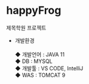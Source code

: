 # happyFrog
 제목학원 프로젝트<br>
- 개발환경<br>  
◆ 개발언어 : JAVA 11<br> 
◆ DB : MYSQL<br> 
◆ 개발툴 : VS CODE, IntelliJ<br>
◆ WAS : TOMCAT 9    
  
  
